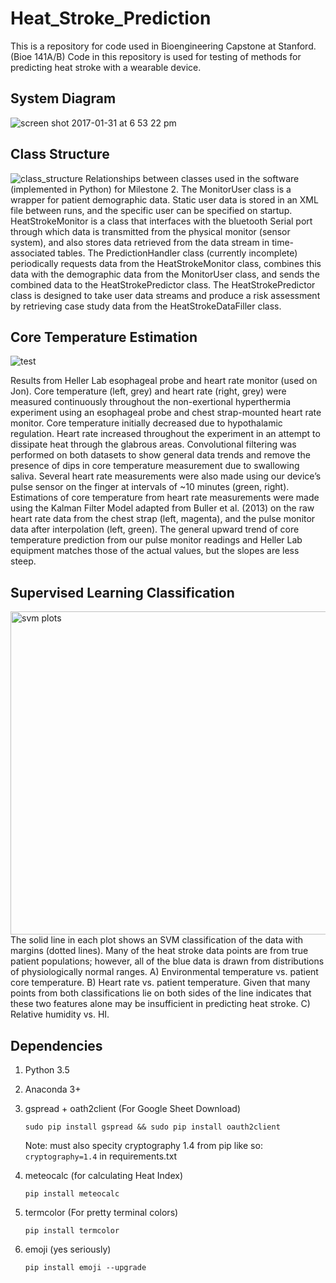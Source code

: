# Heat_Stroke_Prediction

This is a repository for code used in Bioengineering Capstone at Stanford. (Bioe 141A/B)
Code in this repository is used for testing of methods for predicting heat stroke with a wearable device.

## System Diagram
![screen shot 2017-01-31 at 6 53 22 pm](https://cloud.githubusercontent.com/assets/15920014/22493706/9a73f36a-e7e6-11e6-9809-7b0827663e36.png)

## Class Structure
![class_structure](https://cloud.githubusercontent.com/assets/15920014/23107814/e646ffc2-f6b8-11e6-9431-14a49f6e2d47.png)
Relationships between classes used in the software (implemented in Python) for Milestone 2. The MonitorUser class is a wrapper for patient demographic data. Static user data is stored in an XML file between runs, and the specific user can be specified on startup. HeatStrokeMonitor is a class that interfaces with the bluetooth Serial port through which data is transmitted from the physical monitor (sensor system), and also stores data retrieved from the data stream in time-associated tables. The PredictionHandler class (currently incomplete) periodically requests data from the HeatStrokeMonitor  class, combines this data with the demographic data from the MonitorUser class, and sends the combined data to the HeatStrokePredictor class. The HeatStrokePredictor class is designed to take user data streams and produce a risk assessment by retrieving case study data from the HeatStrokeDataFiller class.


## Core Temperature Estimation
![test](https://cloud.githubusercontent.com/assets/15920014/23107769/21c1ae22-f6b8-11e6-90f3-63c299c9cffb.png)

Results from Heller Lab esophageal probe and heart rate monitor (used on Jon). Core temperature (left, grey) and heart rate (right, grey) were measured continuously throughout the non-exertional hyperthermia experiment using an esophageal probe and chest strap-mounted heart rate monitor. Core temperature initially decreased due to hypothalamic regulation. Heart rate increased throughout the experiment in an attempt to dissipate heat through the glabrous areas. Convolutional filtering was performed on both datasets to show general data trends and remove the presence of dips in core temperature measurement due to swallowing saliva. Several heart rate measurements were also made using our device’s pulse sensor on the finger at intervals of ~10 minutes (green, right). Estimations of core temperature from heart rate measurements were made using the Kalman Filter Model adapted from Buller et al. (2013) on the raw heart rate data from the chest strap (left, magenta), and the pulse monitor data after interpolation (left, green). The general upward trend of core temperature prediction from our pulse monitor readings and Heller Lab equipment matches those of the actual values, but the slopes are less steep.


## Supervised Learning Classification
<img width="517" alt="svm plots" src="https://cloud.githubusercontent.com/assets/15920014/23107806/cfb91920-f6b8-11e6-88ad-134be1713286.png">
The solid line in each plot shows an SVM classification of the data with margins (dotted lines). Many of the heat stroke data points are from true patient populations; however, all of the blue data is drawn from distributions of physiologically normal ranges. A) Environmental temperature vs. patient core temperature. B) Heart rate vs. patient temperature. Given that many points from both classifications lie on both sides of the line indicates that these two features alone may be insufficient in predicting heat stroke. C) Relative humidity vs. HI.



## Dependencies

1. Python 3.5
2. Anaconda 3+
3. gspread  + oath2client (For Google Sheet Download)
	
	`sudo pip install gspread && sudo pip install oauth2client`

    Note: must also specity cryptography 1.4 from pip like so:
    `cryptography=1.4`
    in requirements.txt

5. meteocalc (for calculating Heat Index)
    
    `pip install meteocalc`

6. termcolor (For pretty terminal colors)
    
    `pip install termcolor`

7. emoji (yes seriously)

    `pip install emoji --upgrade`
